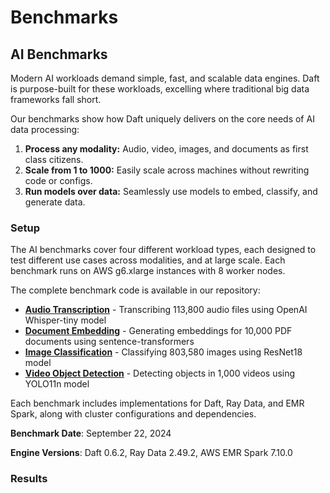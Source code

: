 # Benchmarks

## AI Benchmarks

Modern AI workloads demand simple, fast, and scalable data engines. Daft is purpose-built for these workloads, excelling where traditional big data frameworks fall short.

Our benchmarks show how Daft uniquely delivers on the core needs of AI data processing:

1. **Process any modality:** Audio, video, images, and documents as first class citizens.
2. **Scale from 1 to 1000:** Easily scale across machines without rewriting code or configs.
3. **Run models over data:** Seamlessly use models to embed, classify, and generate data.

### Setup

The AI benchmarks cover four different workload types, each designed to test different use cases across modalities, and at large scale. Each benchmark runs on AWS g6.xlarge instances with 8 worker nodes.

The complete benchmark code is available in our repository:

- **[Audio Transcription](https://github.com/Eventual-Inc/Daft/tree/main/benchmarking/ai/audio_transcription)** - Transcribing 113,800 audio files using OpenAI Whisper-tiny model
- **[Document Embedding](https://github.com/Eventual-Inc/Daft/tree/main/benchmarking/ai/document_embedding)** - Generating embeddings for 10,000 PDF documents using sentence-transformers
- **[Image Classification](https://github.com/Eventual-Inc/Daft/tree/main/benchmarking/ai/image_classification)** - Classifying 803,580 images using ResNet18 model
- **[Video Object Detection](https://github.com/Eventual-Inc/Daft/tree/main/benchmarking/ai/video_object_detection)** - Detecting objects in 1,000 videos using YOLO11n model

Each benchmark includes implementations for Daft, Ray Data, and EMR Spark, along with cluster configurations and dependencies.

**Benchmark Date**: September 22, 2024

**Engine Versions**: Daft 0.6.2, Ray Data 2.49.2, AWS EMR Spark 7.10.0

### Results

<div>
    <script type="text/javascript">window.PlotlyConfig = {MathJaxConfig: 'local'};</script>
    <script charset="utf-8" src="https://cdn.plot.ly/plotly-2.20.0.min.js"></script>
    <div id="ai-benchmarks-chart" class="plotly-graph-div" style="height:100%; width:100%;"></div>
    <script type="text/javascript">
        window.PLOTLYENV = window.PLOTLYENV || {};
        if (document.getElementById("ai-benchmarks-chart")) {
            Plotly.newPlot(
                "ai-benchmarks-chart",
                [
                    {
                        "marker": {"color": "rgba(255, 0, 255, 1)"},
                        "name": "Daft",
                        "x": ["Audio Transcription", "Document Embedding", "Image Classification", "Video Object Detection"],
                        "y": [6.37, 1.9, 4.38, 11.77],
                        "type": "bar",
                        "textposition": "inside"
                    },
                    {
                        "hovertext": ["4.6x Slower", "7.6x Slower", "5.4x Slower", "2.2x Slower"],
                        "marker": {"color": "rgba(0, 102, 255, 0.75)"},
                        "name": "Ray Data",
                        "x": ["Audio Transcription", "Document Embedding", "Image Classification", "Video Object Detection"],
                        "y": [29.33, 14.53, 23.5, 25.9],
                        "type": "bar",
                        "textposition": "inside"
                    },
                    {
                        "hovertext": ["4.0x Slower", "4.2x Slower", "10.3x Slower", "11.7x Slower"],
                        "marker": {"color": "rgba(226,90,28, 0.75)"},
                        "name": "Spark",
                        "x": ["Audio Transcription", "Document Embedding", "Image Classification", "Video Object Detection"],
                        "y": [25.77, 8.07, 45.12, 138.0],
                        "type": "bar",
                        "textposition": "inside"
                    }
                ],
                {
                    "title": {"text": "AI Benchmarks - Performance Comparison (lower is better)"},
                    "yaxis": {"title": {"text": "Time (minutes)"}},
                    "xaxis": {"title": {"text": "Workload"}},
                    "uniformtext": {"minsize": 8, "mode": "hide"}
                },
                {"displayModeBar": false, "responsive": true}
            );
        }
    </script>
</div>

|          | Daft | Ray Data | EMR Spark |
| -------- | :--: | :------: | :---: |
| Audio Transcription | 6m 22s | 29m 20s (4.6x slower) | 25m 46s (4.0x slower) |
| Document Embedding | 1m 54s | 14m 32s (7.6x slower) | 8m 4s (4.2x slower) |
| Image Classification | 4m 23s | 23m 30s (5.4x slower) | 45m 7s (10.3x slower) |
| Video Object Detection | 11m 46s | 25m 54s (2.2x slower) | 2h 18m (11.7x slower) |

### Code

The complete benchmark code is available in our repository:

- **[Audio Transcription](https://github.com/Eventual-Inc/Daft/tree/main/benchmarking/ai/audio_transcription)** - Whisper-tiny model for speech-to-text
- **[Document Embedding](https://github.com/Eventual-Inc/Daft/tree/main/benchmarking/ai/document_embedding)** - Sentence transformers for PDF text embeddings
- **[Image Classification](https://github.com/Eventual-Inc/Daft/tree/main/benchmarking/ai/image_classification)** - ResNet18 for ImageNet classification
- **[Video Object Detection](https://github.com/Eventual-Inc/Daft/tree/main/benchmarking/ai/video_object_detection)** - YOLO11n for object detection in videos

Each benchmark includes implementations for Daft, Ray Data, and EMR Spark, along with cluster configurations and dependencies.

### Logs

Complete execution logs for all AI benchmark runs are available for transparency and reproducibility:

| Workload | Daft | Ray Data | Spark |
| -------- | ---- | -------- | ----- |
| Audio Transcription | s3://daft-public-data/benchmarking/logs/ai_benchmarking_logs/audio_transcription/daft.txt | s3://daft-public-data/benchmarking/logs/ai_benchmarking_logs/audio_transcription/ray_data.txt | s3://daft-public-data/benchmarking/logs/ai_benchmarking_logs/audio_transcription/spark.txt |
| Document Embedding | s3://daft-public-data/benchmarking/logs/ai_benchmarking_logs/document_embedding/daft.txt | s3://daft-public-data/benchmarking/logs/ai_benchmarking_logs/document_embedding/ray_data.txt | s3://daft-public-data/benchmarking/logs/ai_benchmarking_logs/document_embedding/spark.txt |
| Image Classification | s3://daft-public-data/benchmarking/logs/ai_benchmarking_logs/image_classification/daft.txt | s3://daft-public-data/benchmarking/logs/ai_benchmarking_logs/image_classification/ray_data.txt | s3://daft-public-data/benchmarking/logs/ai_benchmarking_logs/image_classification/spark.txt |
| Video Object Detection | s3://daft-public-data/benchmarking/logs/ai_benchmarking_logs/video_object_detection/daft.txt | s3://daft-public-data/benchmarking/logs/ai_benchmarking_logs/video_object_detection/ray_data.txt | s3://daft-public-data/benchmarking/logs/ai_benchmarking_logs/video_object_detection/spark.txt |

---

## TPC-H Benchmarks

Here we compare Daft against some popular Distributed Dataframes such as Spark, Modin, and Dask on the TPC-H benchmark. Our goal for this benchmark is to demonstrate that Daft is able to meet the following development goals:

1. **Solid out of the box performance:** great performance without having to tune esoteric flags or configurations specific to this workload
2. **Reliable out-of-core execution:** highly performant and reliable processing on larger-than-memory datasets, without developer intervention and Out-Of-Memory (OOM) errors
3. **Ease of use:** getting up and running should be easy on cloud infrastructure for an individual developer or in an enterprise cloud setting

A great stress test for Daft is the [TPC-H benchmark](https://www.tpc.org/tpch/), which is a standard benchmark for analytical query engines. This benchmark helps ensure that while Daft makes it very easy to work with multimodal data, it can also do a great job at larger scales (terabytes) of more traditional tabular analytical workloads.

### Setup

The basic setup for our benchmarks are as follows:

1. We run questions 1 to 10 of the TPC-H benchmarks using Daft and other commonly used Python Distributed Dataframes.
2. The data for the queries are stored and retrieved from AWS S3 as partitioned Apache Parquet files, which is typical of enterprise workloads. No on disk/in-memory caching was performed.
3. We run each framework on a cluster of AWS i3.2xlarge instances that each have:
    - 8 vCPUs
    - 61G of memory
    - 1900G of NVMe SSD space

The frameworks that we benchmark against are Spark, Modin, and Dask. We chose these comparable Dataframes as they are the most commonly referenced frameworks for running large scale distributed analytical queries in Python.

For benchmarking against Spark, we use AWS EMR which is a hosted Spark service. For other benchmarks, we host our own Ray and Dask clusters on Kubernetes. Please refer to the section on our [Detailed Benchmarking Setup](#detailed-benchmarking-setup) for additional information.

### Results

!!! success "Highlights"

    1. Out of all the benchmarked frameworks, **only Daft and EMR Spark are able to run terabyte scale queries reliably** on out-of-the-box configurations.
    2. **Daft is consistently much faster** (3.3x faster than EMR Spark, 7.7x faster than Dask Dataframes, and 44.4x faster than Modin).

!!! note "Note"

    We were unable to obtain full results for Modin due to cluster OOMs, errors and timeouts (one hour limit per question attempt). Similarly, Dask was unable to provide comparable results for the terabyte scale benchmark. It is possible that these frameworks may perform and function better with additional tuning and configuration. Logs for all the runs are provided in a public AWS S3 bucket.

#### 100 Scale Factor

First we run TPC-H 100 Scale Factor (around 100GB) benchmark  on 4 i3.2xlarge worker instances. In total, these instances add up to 244GB of cluster memory which will require the Dataframe library to perform disk spilling and out-of-core processing for certain questions that have a large join or sort.

<!-- todo(doc): Find better way to embed html file content, rather than pasting the whole file, how to use snippet? -->

<div>                        <script type="text/javascript">window.PlotlyConfig = {MathJaxConfig: 'local'};</script>
    <script charset="utf-8" src="https://cdn.plot.ly/plotly-2.20.0.min.js"></script>
    <div id="78330a19-a541-460b-bd9f-217b9d4cd137" class="plotly-graph-div" style="height:100%; width:100%;"></div>
    <script type="text/javascript">
        window.PLOTLYENV = window.PLOTLYENV || {};
        if (document.getElementById("78330a19-a541-460b-bd9f-217b9d4cd137")) {
            Plotly.newPlot(
                "78330a19-a541-460b-bd9f-217b9d4cd137",
                [
                    {
                        "marker": {"color": "rgba(255, 0, 255, 1)"},
                        "name": "Daft",
                        "x": ["Q1", "Q2", "Q3", "Q4", "Q5", "Q6", "Q7", "Q8", "Q9", "Q10"],
                        "y": [1.0666666666666667, 0.7666666666666667, 0.9833333333333333, 1.05, 1.9666666666666666, 0.6333333333333333, 1.1666666666666667, 2.25, 2.183333333333333, 1.0166666666666666],
                        "type": "bar",
                        "textposition": "inside"
                    },
                    {
                        "hovertext": ["5.6x Slower", "1.1x Slower", "5.1x Slower", "2.8x Slower", "2.0x Slower", "9.7x Slower", "4.3x Slower", "2.0x Slower", "2.3x Slower", "4.8x Slower"],
                        "marker": {"color": "rgba(226,90,28, 0.75)"},
                        "name": "Spark",
                        "x": ["Q1", "Q2", "Q3", "Q4", "Q5", "Q6", "Q7", "Q8", "Q9", "Q10"],
                        "y": [5.991666666666666, 0.8716666666666666, 4.996666666666667, 2.955, 3.8583333333333334, 6.135000000000001, 4.985, 4.428333333333333, 5.051666666666667, 4.863333333333333],
                        "type": "bar",
                        "textposition": "inside"
                    },
                    {
                        "hovertext": ["4.2x Slower", "1.4x Slower", "6.9x Slower", "13.0x Slower", "8.2x Slower", "6.1x Slower", "6.8x Slower", "3.6x Slower", "11.8x Slower", "12.1x Slower"],
                        "marker": {"color": "rgba(255,193,30, 0.75)"},
                        "name": "Dask",
                        "x": ["Q1", "Q2", "Q3", "Q4", "Q5", "Q6", "Q7", "Q8", "Q9", "Q10"],
                        "y": [4.456666666666666, 1.0983333333333334, 6.748333333333333, 13.615, 16.215, 3.8366666666666664, 7.96, 8.148333333333333, 25.790000000000003, 12.306666666666667],
                        "type": "bar",
                        "textposition": "inside"
                    },
                    {
                        "hovertext": ["29.1x Slower", "12.5x Slower", "nanx Slower", "48.6x Slower", "nanx Slower", "87.7x Slower", "nanx Slower", "nanx Slower", "nanx Slower", "52.7x Slower"],
                        "marker": {"color": "rgba(0,173,233, 0.75)"},
                        "name": "Modin",
                        "x": ["Q1", "Q2", "Q3", "Q4", "Q5", "Q6", "Q7", "Q8", "Q9", "Q10"],
                        "y": [31.066666666666666, 9.616666666666667, null, 51.05, null, 55.53333333333333, null, null, null, 53.6],
                        "type": "bar",
                        "textposition": "inside"
                    }
                ],
                {
                    "title": {"text": "TPCH 100 Scale Factor - 4 Nodes (lower is better)"},
                    "yaxis": {"title": {"text": "Time (minutes)"}},
                    "xaxis": {"title": {"text": "TPCH Question"}},
                    "uniformtext": {"minsize": 8, "mode": "hide"}
                },
                {"displayModeBar": false, "responsive": true}
            );
        }
    </script>
</div>

| Dataframe | Questions Completed | Total Time (seconds) | Relative to Daft |
| --------- | :-----------------: | :------------------: | :--------------: |
| Daft      | 10/10               | 785                  | 1.0x             |
| Spark     | 10/10               | 2648                 | 3.3x             |
| Dask      | 10/10               | 6010                 | 7.7x             |
| Modin     | 5/10                | Did not finish       | 44.4x*           |

*\* Only for queries that completed.*

From the results we see that Daft, Spark, and Dask are able to complete all the questions and Modin completes less than half. We also see that Daft is **3.3x** faster than Spark and **7.7x** faster than Dask including S3 IO. We expect these speed-ups to be much larger if the data is loaded in memory instead of cloud storage, which we will show in future benchmarks.

#### 1000 Scale Factor

Next we scale up the data size by 10x while keeping the cluster size the same. Since we only have 244GB of memory and 1TB+ of tabular data, the DataFrame library will be required to perform disk spilling and out-of-core processing for all questions at nearly all stages of the query.

<!-- Find better way to embed html file content, rather than pasting the whole file -->
<div>                        <script type="text/javascript">window.PlotlyConfig = {MathJaxConfig: 'local'};</script>
    <script charset="utf-8" src="https://cdn.plot.ly/plotly-2.20.0.min.js"></script>
    <div id="2e3c4bff-c808-4722-8664-d4c63ee41e55" class="plotly-graph-div" style="height:100%; width:100%;"></div>
    <script type="text/javascript">
        window.PLOTLYENV = window.PLOTLYENV || {};
        if (document.getElementById("2e3c4bff-c808-4722-8664-d4c63ee41e55")) {
            Plotly.newPlot(
                "2e3c4bff-c808-4722-8664-d4c63ee41e55",
                [
                    {
                        "marker": {"color": "rgba(255, 0, 255, 1)"},
                        "name": "Daft",
                        "x": ["Q1", "Q2", "Q3", "Q4", "Q5", "Q6", "Q7", "Q8", "Q9", "Q10"],
                        "y": [4.85, 9.766666666666667, 12.933333333333334, 11.233333333333333, 17.616666666666667, 2.7, 15.15, 18.5, 22.833333333333332, 13.983333333333333],
                        "type": "bar",
                        "textposition": "inside"
                    },
                    {
                        "hovertext": ["12.1x Slower", "0.9x Slower", "3.8x Slower", "2.9x Slower", "2.1x Slower", "22.3x Slower", "3.5x Slower", "2.7x Slower", "2.6x Slower", "3.4x Slower"],
                        "marker": {"color": "rgba(226,90,28, 0.75)"},
                        "name": "Spark",
                        "x": ["Q1", "Q2", "Q3", "Q4", "Q5", "Q6", "Q7", "Q8", "Q9", "Q10"],
                        "y": [58.625, 8.591666666666667, 48.559999999999995, 32.88666666666667, 36.98166666666667, 60.11333333333334, 52.34, 49.475, 58.26166666666666, 46.85333333333333],
                        "type": "bar",
                        "textposition": "inside"
                    },
                    {
                        "hovertext": ["8.7x Slower", "2.1x Slower", "nanx Slower", "nanx Slower", "nanx Slower", "13.7x Slower", "nanx Slower", "nanx Slower", "nanx Slower", "nanx Slower"],
                        "marker": {"color": "rgba(255,193,30, 0.75)"},
                        "name": "Dask",
                        "x": ["Q1", "Q2", "Q3", "Q4", "Q5", "Q6", "Q7", "Q8", "Q9", "Q10"],
                        "y": [42.37166666666667, 20.926666666666666, null, null, null, 36.968333333333334, null, null, null, null],
                        "type": "bar",
                        "textposition": "inside"
                    }
                ],
                {
                    "title": {"text": "TPCH 1000 Scale Factor - 4 Nodes (lower is better)"},
                    "yaxis": {"title": {"text": "Time (minutes)"}},
                    "xaxis": {"title": {"text": "TPCH Question"}},
                    "uniformtext": {"minsize": 8, "mode": "hide"}
                },
                {"displayModeBar": false, "responsive": true}
            );
        }
    </script>
</div>


| Dataframe | Questions Completed | Total Time (seconds) | Relative to Daft |
| --------- | :-----------------: | :------------------: | :--------------: |
| Daft      | 10/10               | 7774                 | 1.0x             |
| Spark     | 10/10               | 27161                | 3.5x             |
| Dask      | 3/10                | Did not finish       | 5.8x*            |
| Modin     | 0/10                | Did not finish       | No data          |


*\* Only for queries that completed.*

From the results we see that only Daft and Spark are able to complete all the questions. Dask completes less than a third and Modin is unable to complete any due to OOMs and cluster crashes. Since we can only compare to Spark here, we see that Daft is **3.5x** faster including S3 IO. This shows that Daft and Spark are the only Dataframes in this comparison capable of processing data larger than memory, with Daft standing out as the significantly faster option.

#### 1000 Scale Factor - Node Count Ablation

Finally, we compare how Daft performs on varying size clusters on the terabyte scale dataset. We run the same Daft TPC-H questions on the same dataset as the [previous section](#1000-scale-factor) but sweep the worker node count.

<!-- Find better way to embed html file content, rather than pasting the whole file -->
<div>                        <script type="text/javascript">window.PlotlyConfig = {MathJaxConfig: 'local'};</script>
    <script charset="utf-8" src="https://cdn.plot.ly/plotly-2.20.0.min.js"></script>
    <div id="8da53ffa-b330-43c6-b32b-a84051abed03" class="plotly-graph-div" style="height:100%; width:100%;"></div>
    <script type="text/javascript">
        window.PLOTLYENV = window.PLOTLYENV || {};
        if (document.getElementById("8da53ffa-b330-43c6-b32b-a84051abed03")) {
            Plotly.newPlot(
                "8da53ffa-b330-43c6-b32b-a84051abed03",
                [
                    {
                        "name": "1 Node",
                        "x": ["Q1", "Q2", "Q3", "Q4", "Q5", "Q6", "Q7", "Q8", "Q9", "Q10"],
                        "y": [18.466666666666665, 34.7, 49.516666666666666, 37.583333333333336, 67.01666666666667, 12.133333333333333, 56.18333333333333, 68.68333333333334, 92.1, 57.63333333333333],
                        "type": "bar",
                        "textposition": "inside"
                    },
                    {
                        "name": "4 Node",
                        "x": ["Q1", "Q2", "Q3", "Q4", "Q5", "Q6", "Q7", "Q8", "Q9", "Q10"],
                        "y": [4.85, 9.766666666666667, 12.933333333333334, 11.233333333333333, 17.616666666666667, 2.7, 15.15, 18.5, 22.833333333333332, 13.983333333333333],
                        "type": "bar",
                        "textposition": "inside"
                    },
                    {
                        "name": "8 Node",
                        "x": ["Q1", "Q2", "Q3", "Q4", "Q5", "Q6", "Q7", "Q8", "Q9", "Q10"],
                        "y": [2.6, 5.933333333333334, 6.583333333333333, 5.083333333333333, 10.2, 1.5, 7.95, 9.733333333333333, 16.666666666666668, 7.183333333333334],
                        "type": "bar",
                        "textposition": "inside"
                    }
                ],
                {
                    "title": {"text": "TPCH 1000 Scale Factor - Node Count vs Daft Query Time"},
                    "yaxis": {"title": {"text": "Time (minutes)"}},
                    "xaxis": {"title": {"text": "TPCH Question"}},
                    "uniformtext": {"minsize": 8, "mode": "hide"}
                },
                {"displayModeBar": false, "responsive": true}
            );
        }
    </script>
</div>

We note two interesting results here:

1. Daft can process 1TB+ of analytical data on a single 61GB instance without being distributed (16x more data than memory).
2. Daft query times scale linearly with the number of nodes (e.g. 4 nodes being 4 times faster than a single node). This allows for faster queries while maintaining the same compute cost!

### Detailed Benchmarking Setup

#### Benchmarking Code

Our benchmarking scripts and code can be found in the [distributed-query-benchmarks](https://github.com/Eventual-Inc/distributed-query-benchmarking) GitHub repository.

- TPC-H queries for Daft were written by us.
- TPC-H queries for SparkSQL was adapted from [this repository](https://github.com/bodo-ai/Bodo/blob/main/benchmarks/tpch/pyspark_notebook.ipynb).
- TPC-H queries for Dask and Modin were adapted from these repositories for questions [Q1-7](https://github.com/pola-rs/tpch) and [Q8-10](https://github.com/xprobe-inc/benchmarks/tree/main/tpch).

### Infrastructure
Our infrastructure runs on an EKS Kubernetes cluster.

<!-- Markdown doesn't support table without header row -->
- **Driver Instance**: i3.2xlarge
- **Worker Instance**: i3.2xlarge
- **Number of Workers**: 1/4/8
- **Networking**: All instances colocated in the same Availability Zone in the AWS us-west-2 region

#### Data
Data for the benchmark was stored in AWS S3.
No node-level caching was performed, and data is read directly from AWS S3 on every attempt to simulate realistic workloads.

- **Storage**: AWS S3 Bucket
- **Format**: Parquet
- **Region**: us-west-2
- **File Layout**: Each table is split into 32 (for the 100SF benchmark) or 512 (for the 1000SF benchmark) separate Parquet files. Parquet files for a given table have their paths prefixed with that table’s name, and are laid out in a flat folder structure under that prefix. Frameworks are instructed to read Parquet files from that prefix.
- **Data Generation**: TPC-H data was generated using the utilities found in the open-sourced [Daft repository](https://github.com/Eventual-Inc/Daft/blob/main/benchmarking/tpch/pipelined_data_generation.py). This data is also available on request if you wish to reproduce any results!

#### Cluster Setup

##### Dask and Ray

To help us run the Distributed Dataframe libraries, we used Kubernetes for deploying Dask and Ray clusters.
The configuration files for these setups can be found in our [open source benchmarking repository](https://github.com/Eventual-Inc/distributed-query-benchmarking/tree/main/cluster_setup).

Our benchmarks for Daft and Modin were run on a [KubeRay](https://github.com/ray-project/kuberay) cluster, and our benchmarks for Dask was run on a [Dask-on-Kubernetes](https://github.com/dask/dask-kubernetes) cluster. Both projects are owned and maintained officially by the creators of these libraries as one of the main methods of deploying.

##### Spark

For benchmarking Spark we used AWS EMR, the official managed Spark solution provided by AWS. For more details on our setup and approach, please consult our Spark benchmarks [README](https://github.com/Eventual-Inc/distributed-query-benchmarking/tree/main/distributed_query_benchmarking/spark_queries).

#### Logs

| Dataframe | Scale Factor | Nodes  | Links                     |
| --------- | ------------ | ------ | ------------------------- |
| Daft      | 1000         | 8      | 1. s3://daft-public-data/benchmarking/logs/daft.0_1_3.1tb.8-i32xlarge.log     |
| Daft      | 1000         | 4      | 1. s3://daft-public-data/benchmarking/logs/daft.0_1_3.1tb.4-i32xlarge.log     |
| Daft      | 1000         | 1      | 1. s3://daft-public-data/benchmarking/logs/daft.1tb.1.i3-2xlarge.part1.log <br> 2. s3://daft-public-data/benchmarking/logs/daft.1tb.1.i3-2xlarge.part2.log    |
| Daft      | 100          | 4      | 1. s3://daft-public-data/benchmarking/logs/daft.0_1_3.100gb.4-i32xlarge.log
| Spark     | 1000         | 4      | 1. s3://daft-public-data/benchmarking/logs/emr-spark.6_10_0.1tb.4-i32xlarge.log
| Spark     | 100          | 4      | 1. s3://daft-public-data/benchmarking/logs/emr-spark.6_10_0.100gb.4-i32xlarge.log.gz
|Dask (failed, multiple retries) | 1000 | 16 | 1. s3://daft-public-data/benchmarking/logs/dask.2023_5_0.1tb.16-i32xlarge.0.log <br> 2. s3://daft-public-data/benchmarking/logs/dask.2023_5_0.1tb.16-i32xlarge.1.log <br> 3. s3://daft-public-data/benchmarking/logs/dask.2023_5_0.1tb.16-i32xlarge.2.log <br> 4. s3://daft-public-data/benchmarking/logs/dask.2023_5_0.1tb.16-i32xlarge.3.log |
| Dask (failed, multiple retries)| 1000 | 4  | 1. s3://daft-public-data/benchmarking/logs/dask.2023_5_0.1tb.4-i32xlarge.q126.log |
| Dask (multiple retries) | 100 | 4 | 1. s3://daft-public-data/benchmarking/logs/dask.2023_5_0.100gb.4-i32xlarge.0.log <br> 2. s3://daft-public-data/benchmarking/logs/dask.2023_5_0.100gb.4-i32xlarge.0.log <br> 3. s3://daft-public-data/benchmarking/logs/dask.2023_5_0.100gb.4-i32xlarge.1.log |
| Modin (failed, multiple retries) | 1000 | 16 | 1. s3://daft-public-data/benchmarking/logs/modin.0_20_1.1tb.16-i32xlarge.0.log <br> 2. s3://daft-public-data/benchmarking/logs/modin.0_20_1.1tb.16-i32xlarge.1.log |
| Modin (failed, multiple retries) | 100  | 4  | 1. s3://daft-public-data/benchmarking/logs/modin.0_20_1.100gb.4-i32xlarge.log |
